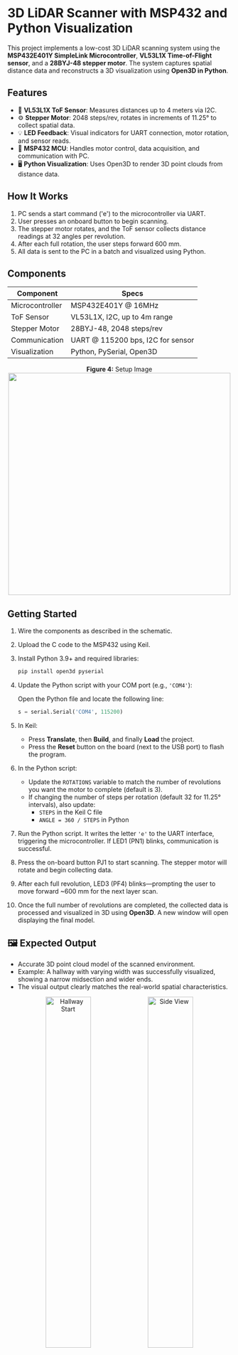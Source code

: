 # 3D LiDAR Scanner with MSP432 and Python Visualization

This project implements a low-cost 3D LiDAR scanning system using the **MSP432E401Y SimpleLink Microcontroller**, **VL53L1X Time-of-Flight sensor**, and a **28BYJ-48 stepper motor**. The system captures spatial distance data and reconstructs a 3D visualization using **Open3D in Python**.

## Features

- 📡 **VL53L1X ToF Sensor**: Measures distances up to 4 meters via I2C.
- ⚙️ **Stepper Motor**: 2048 steps/rev, rotates in increments of 11.25° to collect spatial data.
- 💡 **LED Feedback**: Visual indicators for UART connection, motor rotation, and sensor reads.
- 🧠 **MSP432 MCU**: Handles motor control, data acquisition, and communication with PC.
- 🖥️ **Python Visualization**: Uses Open3D to render 3D point clouds from distance data.

## How It Works

1. PC sends a start command ('e') to the microcontroller via UART.
2. User presses an onboard button to begin scanning.
3. The stepper motor rotates, and the ToF sensor collects distance readings at 32 angles per revolution.
4. After each full rotation, the user steps forward 600 mm.
5. All data is sent to the PC in a batch and visualized using Python.

## Components

| Component         | Specs                             |
|------------------|-----------------------------------|
| Microcontroller   | MSP432E401Y @ 16MHz               |
| ToF Sensor        | VL53L1X, I2C, up to 4m range       |
| Stepper Motor     | 28BYJ-48, 2048 steps/rev           |
| Communication     | UART @ 115200 bps, I2C for sensor |
| Visualization     | Python, PySerial, Open3D          |

<p align="center"><strong>Figure 4:</strong> Setup Image
<img src="https://github.com/user-attachments/assets/0fa3ba68-80b6-49c3-82b4-f089ae6acf95" height="500"/>
</p>

## Getting Started

1. Wire the components as described in the schematic.
2. Upload the C code to the MSP432 using Keil.
3. Install Python 3.9+ and required libraries:
   ```bash
   pip install open3d pyserial
4. Update the Python script with your COM port (e.g., `'COM4'`):

   Open the Python file and locate the following line:
   ```python
   s = serial.Serial('COM4', 115200)
5. In Keil:
   - Press **Translate**, then **Build**, and finally **Load** the project.
   - Press the **Reset** button on the board (next to the USB port) to flash the program.

6. In the Python script:
   - Update the `ROTATIONS` variable to match the number of revolutions you want the motor to complete (default is 3).
   - If changing the number of steps per rotation (default 32 for 11.25° intervals), also update:
     - `STEPS` in the Keil C file
     - `ANGLE = 360 / STEPS` in Python

7. Run the Python script. It writes the letter `'e'` to the UART interface, triggering the microcontroller. If LED1 (PN1) blinks, communication is successful.

8. Press the on-board button PJ1 to start scanning. The stepper motor will rotate and begin collecting data.

9. After each full revolution, LED3 (PF4) blinks—prompting the user to move forward ~600 mm for the next layer scan.

10. Once the full number of revolutions are completed, the collected data is processed and visualized in 3D using **Open3D**. A new window will open displaying the final model.

## 🖼️ Expected Output

- Accurate 3D point cloud model of the scanned environment.
- Example: A hallway with varying width was successfully visualized, showing a narrow midsection and wider ends.
- The visual output clearly matches the real-world spatial characteristics.


<p align="center">
  <img src="https://github.com/user-attachments/assets/d1ef7cc8-810e-4bff-991c-49c142daf00b" width="45%" height="45%" alt="Hallway Start"/>
  <img src="https://github.com/user-attachments/assets/c4b1fa19-b3db-4a7d-b53d-d50798dbe8e6" width="45%" height="45%" alt="Side View"/>
</p>


<p align="center"><strong>Figure 1:</strong> Scan Result
<img src="https://github.com/user-attachments/assets/92077979-8699-4f53-9549-289f92a375de" width="500"/>
</p>



